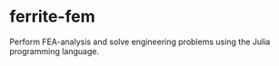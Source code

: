 # ferrite-fem
Perform FEA-analysis and solve engineering problems using the Julia programming language.
